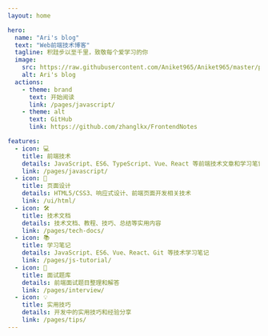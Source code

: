 ```yaml
---
layout: home

hero:
  name: "Ari's blog"
  text: "Web前端技术博客"
  tagline: 积跬步以至千里，致敬每个爱学习的你
  image:
    src: https://raw.githubusercontent.com/Aniket965/Aniket965/master/pacman.svg?sanitize=true
    alt: Ari's blog
  actions:
    - theme: brand
      text: 开始阅读
      link: /pages/javascript/
    - theme: alt
      text: GitHub
      link: https://github.com/zhanglkx/FrontendNotes

features:
  - icon: 💻
    title: 前端技术
    details: JavaScript、ES6、TypeScript、Vue、React 等前端技术文章和学习笔记
    link: /pages/javascript/
  - icon: 🎨
    title: 页面设计
    details: HTML5/CSS3、响应式设计、前端页面开发相关技术
    link: /ui/html/
  - icon: 🛠️
    title: 技术文档
    details: 技术文档、教程、技巧、总结等实用内容
    link: /pages/tech-docs/
  - icon: 📚
    title: 学习笔记
    details: JavaScript、ES6、Vue、React、Git 等技术学习笔记
    link: /pages/js-tutorial/
  - icon: 🎯
    title: 面试题库
    details: 前端面试题目整理和解答
    link: /pages/interview/
  - icon: 💡
    title: 实用技巧
    details: 开发中的实用技巧和经验分享
    link: /pages/tips/
---
```


<!-- 自定义内容 -->
<style>
.VPHome {
  padding-bottom: 48px;
}
</style>
